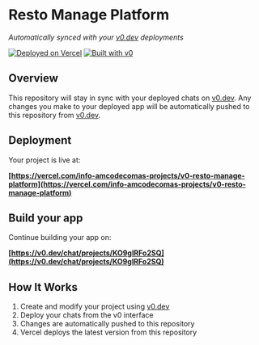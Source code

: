# Resto Manage Platform

*Automatically synced with your [v0.dev](https://v0.dev) deployments*

[![Deployed on Vercel](https://img.shields.io/badge/Deployed%20on-Vercel-black?style=for-the-badge&logo=vercel)](https://vercel.com/info-amcodecomas-projects/v0-resto-manage-platform)
[![Built with v0](https://img.shields.io/badge/Built%20with-v0.dev-black?style=for-the-badge)](https://v0.dev/chat/projects/KO9gIRFo2SQ)

## Overview

This repository will stay in sync with your deployed chats on [v0.dev](https://v0.dev).
Any changes you make to your deployed app will be automatically pushed to this repository from [v0.dev](https://v0.dev).

## Deployment

Your project is live at:

**[https://vercel.com/info-amcodecomas-projects/v0-resto-manage-platform](https://vercel.com/info-amcodecomas-projects/v0-resto-manage-platform)**

## Build your app

Continue building your app on:

**[https://v0.dev/chat/projects/KO9gIRFo2SQ](https://v0.dev/chat/projects/KO9gIRFo2SQ)**

## How It Works

1. Create and modify your project using [v0.dev](https://v0.dev)
2. Deploy your chats from the v0 interface
3. Changes are automatically pushed to this repository
4. Vercel deploys the latest version from this repository
